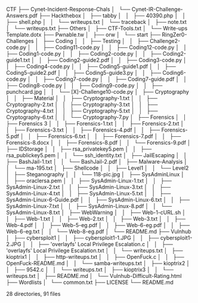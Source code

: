 CTF
├── Cynet-Incident-Response-Chals
│   └── Cynet-IR-Challenge-Answers.pdf
├── Hackthebox
│   ├── tabby
│   │   ├── 40390.php
│   │   ├── shell.php
│   │   └── writeups.txt
│   └── traceback
│       ├── note.txt
│       └── writeups.txt
├── Others
│   ├── CTF-Tools.txt
│   └── Write-ups Template.dotx
├── Pwnable.tw
│   ├── orw
│   └── start
├── RingZer0-Challenges
│   ├── Coding
│   │   ├── Testing
│   │   ├── Challenge2-code.py
│   │   ├── Coding11-code.py
│   │   ├── Coding12-code.py
│   │   ├── Coding1-code.py
│   │   ├── Coding2-code.py
│   │   ├── Coding2-guide1.txt
│   │   ├── Coding2-guide2.pdf
│   │   ├── Coding3-code.py
│   │   ├── Coding4-code.py
│   │   ├── Coding5-guide1.pdf
│   │   ├── Coding5-guide2.pdf
│   │   ├── Coding5-guide3.py
│   │   ├── Coding6-code.py
│   │   ├── Coding7-code.py
│   │   ├── Coding7-guide.pdf
│   │   ├── Coding8-code.py
│   │   ├── Coding9-code.py
│   │   ├── punchcard.jpg
│   │   └── [X]-Challenge10-code.py
│   ├── Cryptography
│   │   ├── Material
│   │   ├── Cryptography-1.txt
│   │   ├── Cryptography-2.txt
│   │   ├── Cryptography-3.txt
│   │   ├── Cryptography-4.txt
│   │   ├── Cryptography-5.txt
│   │   ├── Cryptography-6.txt
│   │   └── Cryptography-7.py
│   ├── Forensics
│   │   ├── Forensics 3
│   │   ├── Forensics-1.txt
│   │   ├── Forensics-2.txt
│   │   ├── Forensics-3.txt
│   │   ├── Forensics-4.pdf
│   │   ├── Forensics-5.pdf
│   │   ├── Forensics-6.txt
│   │   ├── Forensics-7.pdf
│   │   ├── Forensics-8.docx
│   │   ├── Forensics-8.pdf
│   │   └── Forensics-9.pdf
│   ├── IDStorage
│   │   ├── rsa_privatekey5.pem
│   │   ├── rsa_publickey5.pem
│   │   └── ssh_identity.txt
│   ├── JailEscaping
│   │   ├── BashJail-1.txt
│   │   └── BashJail-2.pdf
│   ├── Malware-Analysis
│   │   └── ma-195.txt
│   ├── Shellcode
│   │   ├── Level1
│   │   └── Level2
│   ├── Steganography
│   │   └── 118-pic.jpg
│   ├── SysAdminLinux
│   │   ├── oraclersa.pem
│   │   ├── SysAdmin-Linux-1.txt
│   │   ├── SysAdmin-Linux-2.txt
│   │   ├── SysAdmin-Linux-3.txt
│   │   ├── SysAdmin-Linux-4.txt
│   │   ├── SysAdmin-Linux-5.txt
│   │   ├── SysAdmin-Linux-6-Guide.pdf
│   │   ├── SysAdmin-Linux-6.txt
│   │   ├── SysAdmin-Linux-7.txt
│   │   ├── SysAdmin-Linux-8.pdf
│   │   └── SysAdmin-Linux-8.txt
│   ├── WebWarning
│   │   ├── Web-1-cURL.sh
│   │   ├── Web-1.txt
│   │   ├── Web-2.txt
│   │   ├── Web-3.txt
│   │   ├── Web-4.pdf
│   │   ├── Web-5-eg.pdf
│   │   ├── Web-6-eg.pdf
│   │   ├── Web-6-eg.txt
│   │   └── Web-8-eg.pdf
│   └── README.md
├── Vulnhub
│   ├── cybersploit1
│   │   ├── cybersploit1-1.JPG
│   │   ├── cybersploit1-2.JPG
│   │   ├── 'overlayfs' Local Privilege Escalation.c
│   │   ├── 'overlayfs' Local Privilege Escalation.txt
│   │   └── writeups.txt
│   ├── kioptrix1
│   │   ├── http-writeups.txt
│   │   ├── OpenFuck.c
│   │   ├── OpenFuck-README.md
│   │   └── samba-writeups.txt
│   ├── kioptrix2
│   │   ├── 9542.c
│   │   └── writeups.txt
│   ├── kioptrix3
│   │   └── writeups.txt
│   ├── README.md
│   └── Vulnhub-Difficult-Rating.html
├── Wordlists
│   └── common.txt
├── LICENSE
└── README.md

28 directories, 91 files

